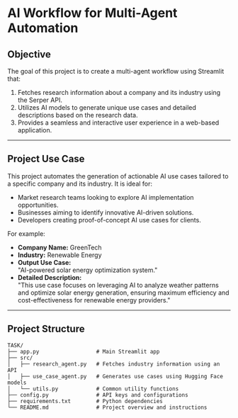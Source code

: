 # **AI Workflow for Multi-Agent Automation**

## **Objective**
The goal of this project is to create a multi-agent workflow using Streamlit that:
1. Fetches research information about a company and its industry using the Serper API.
2. Utilizes AI models to generate unique use cases and detailed descriptions based on the research data.
3. Provides a seamless and interactive user experience in a web-based application.

---

## **Project Use Case**
This project automates the generation of actionable AI use cases tailored to a specific company and its industry. 
It is ideal for:
- Market research teams looking to explore AI implementation opportunities.
- Businesses aiming to identify innovative AI-driven solutions.
- Developers creating proof-of-concept AI use cases for clients.

For example:
- **Company Name:** GreenTech  
- **Industry:** Renewable Energy  
- **Output Use Case:**  
  "AI-powered solar energy optimization system."  
- **Detailed Description:**  
  "This use case focuses on leveraging AI to analyze weather patterns and optimize solar energy generation, ensuring maximum efficiency and cost-effectiveness for renewable energy providers."

---

## **Project Structure**
```plaintext
TASK/
├── app.py                  # Main Streamlit app
├── src/
│   ├── research_agent.py   # Fetches industry information using an API
│   ├── use_case_agent.py   # Generates use cases using Hugging Face models
│   └── utils.py            # Common utility functions
├── config.py               # API keys and configurations
├── requirements.txt        # Python dependencies
└── README.md               # Project overview and instructions
